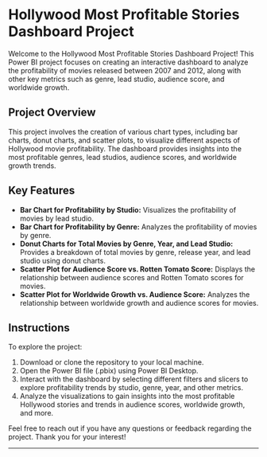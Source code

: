 # Hollywood Most Profitable Stories Dashboard Project

Welcome to the Hollywood Most Profitable Stories Dashboard Project! This Power BI project focuses on creating an interactive dashboard to analyze the profitability of movies released between 2007 and 2012, along with other key metrics such as genre, lead studio, audience score, and worldwide growth.

## Project Overview

This project involves the creation of various chart types, including bar charts, donut charts, and scatter plots, to visualize different aspects of Hollywood movie profitability. The dashboard provides insights into the most profitable genres, lead studios, audience scores, and worldwide growth trends.

## Key Features

- **Bar Chart for Profitability by Studio:** Visualizes the profitability of movies by lead studio.
- **Bar Chart for Profitability by Genre:** Analyzes the profitability of movies by genre.
- **Donut Charts for Total Movies by Genre, Year, and Lead Studio:** Provides a breakdown of total movies by genre, release year, and lead studio using donut charts.
- **Scatter Plot for Audience Score vs. Rotten Tomato Score:** Displays the relationship between audience scores and Rotten Tomato scores for movies.
- **Scatter Plot for Worldwide Growth vs. Audience Score:** Analyzes the relationship between worldwide growth and audience scores for movies.

## Instructions

To explore the project:

1. Download or clone the repository to your local machine.
2. Open the Power BI file (.pbix) using Power BI Desktop.
3. Interact with the dashboard by selecting different filters and slicers to explore profitability trends by studio, genre, year, and other metrics.
4. Analyze the visualizations to gain insights into the most profitable Hollywood stories and trends in audience scores, worldwide growth, and more.

Feel free to reach out if you have any questions or feedback regarding the project. Thank you for your interest!

--- 
